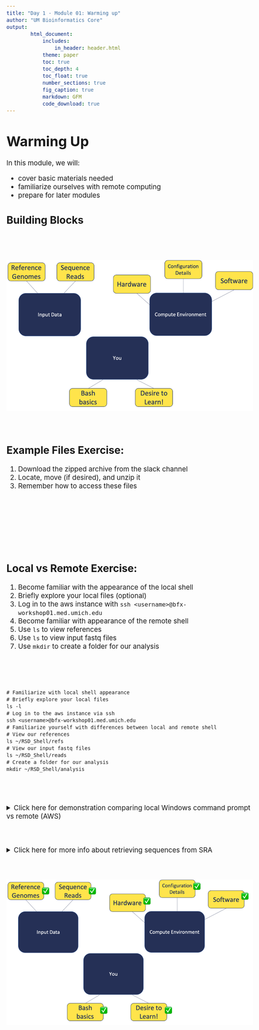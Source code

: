 ```yaml
---
title: "Day 1 - Module 01: Warming up"
author: "UM Bioinformatics Core"
output:
        html_document:
            includes:
                in_header: header.html
            theme: paper
            toc: true
            toc_depth: 4
            toc_float: true
            number_sections: true
            fig_caption: true
            markdown: GFM
            code_download: true
---
```

<style type="text/css">
body{ /* Normal  */
      font-size: 14pt;
  }
pre {
  font-size: 12pt
}
</style>

# Warming Up

In this module, we will:

* cover basic materials needed
* familiarize ourselves with remote computing
* prepare for later modules

## Building Blocks

<br>
<br>
<br>
<img src="images/building-blocks.png" width="800" />
<br>
<br>
<br>


## Example Files Exercise:

1. Download the zipped archive from the slack channel
2. Locate, move (if desired), and unzip it
3. Remember how to access these files

<br>
<br>
<br>
<br>
<br>
<br>

## Local vs Remote Exercise:

1. Become familiar with the appearance of the local shell
2. Briefly explore your local files (optional)
3. Log in to the aws instance with `ssh <username>@bfx-workshop01.med.umich.edu`
4. Become familiar with appearance of the remote shell
5. Use `ls` to view references
6. Use `ls` to view input fastq files
7. Use `mkdir` to create a folder for our analysis

<br>
<br>
<br>

```
# Familiarize with local shell appearance
# Briefly explore your local files
ls -l
# Log in to the aws instance via ssh
ssh <username>@bfx-workshop01.med.umich.edu
# Familiarize yourself with differences between local and remote shell
# View our references
ls ~/RSD_Shell/refs
# View our input fastq files
ls ~/RSD_Shell/reads
# Create a folder for our analysis
mkdir ~/RSD_Shell/analysis
```


<br>
<br>
<br>

<details>
<summary>Click here for demonstration comparing local Windows command prompt vs remote (AWS)</summary>

<img src="images/local_v_remote.gif" width="800" />

</details>

<br>
<br>
<br>

<details>
<summary>Click here for more info about retrieving sequences from SRA</summary>

The Sequence Read Archive (SRA) is an immense source of publicly-available high-throughput sequencing data, hosted by the NIH's National Center for Biotechnology Information (NCBI). It also contains data from the European Bioinformatics Institute (EMBL-EBI), and the DNA Data Bank of Japan (DDBJ).

These data can be useful for validating experimental results, and they can also allow for the savvy researcher to leverage this data to shed light on their own research questions.

In these exercises, we're using data from SRA to provide a good example of an RNASeq dataset, and also to demonstrate the process of validating experimental results of a published article, starting from the raw sequencing data.

Below we provide some instruction and suggested starting points for each of the steps you'd take to retrieve sequence data from SRA for yourself. Generally, the steps are:

- Install and configure the SRA Toolkit software
- Find your dataset(s) of interest
- Download your sequences using SRA Toolkit


### Installing/Configuring SRA Toolkit

We recommend using High Performance Compute (HPC) resources if you want to perform an analysis on your own. At the University of Michigan, Advanced Research Computing (ARC) provides these resources, one you may hear of often is known as "The Great Lakes Cluster". There, they provide a software module `sratoolkit` that you can use. This way, the software is already installed for you! Then it is very easy to load this module to give access to the software.

    #You must load the Bioinformatics module, then sratoolkit
    module load Bioinformatics
    module load sratoolkit

After the software is available, another important step is to configure it. There is a [helpful page here about configuration](https://github.com/ncbi/sra-tools/wiki/03.-Quick-Toolkit-Configuration). The most important detail will probably to ensure that you set the cache location to somewhere with plentiful storage space.

> Note: On Great Lakes, the cache will likely be automatically be set to your home directory. This can be a problem, since user home directories have less than 100GB available. Setting this to the [scratch space](https://arc.umich.edu/scratch-storage/) might be a good option.

### Finding dataset(s) of interest:

NCBI has some [useful help pages here](https://www.ncbi.nlm.nih.gov/sra/docs/srasearch/#basic-search-in-sra)

If you already have e.g. your relevant project accession ID, and want to get associated run accession IDs, you may also find it useful to use the [SRA Run Selector tool](https://www.ncbi.nlm.nih.gov/Traces/study/).

When you have your list of run accessions, e.g. `SRR7777895`, then you will be ready to download your sequences using the SRA Toolkit

### Downloading your sequences using SRA Toolkit

Once again there are helpful documentation pages for this part of the SRA Toolkit, which you can find [here](https://github.com/ncbi/sra-tools/wiki/08.-prefetch-and-fasterq-dump). The SRA Toolkit documentation recommends using two steps to download fastq files: `prefetch` which downloads relevant data, followed by `fasterq-dump` which creates the fastq formatted files from the prefetched data.

Note: `fasterq-dump` is an updated and streamlined version of an older software, `fastq-dump`. You may encounter older blog posts which reference `fastq-dump`, or you may hear from colleagues about using it. Either is fine to use, and both of them are part of SRA Toolkit, but it seems `fasterq-dump` is recommended going forward.

Note: It is also possible to directly use `fastq-dump` without first using `prefetch`. However, it will be slow and prone to failure with any network issues.

</details>

<br>
<br>
<br>
<img src="images/building-blocks-checkmark.png" width="800" />
<br>
<br>
<br>
<br>
<br>

